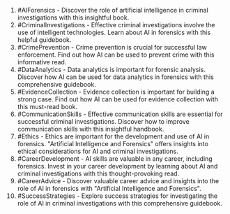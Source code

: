 1. #AIForensics - Discover the role of artificial intelligence in criminal investigations with this insightful book.
2. #CriminalInvestigations - Effective criminal investigations involve the use of intelligent technologies. Learn about AI in forensics with this helpful guidebook.
3. #CrimePrevention - Crime prevention is crucial for successful law enforcement. Find out how AI can be used to prevent crime with this informative read.
4. #DataAnalytics - Data analytics is important for forensic analysis. Discover how AI can be used for data analytics in forensics with this comprehensive guidebook.
5. #EvidenceCollection - Evidence collection is important for building a strong case. Find out how AI can be used for evidence collection with this must-read book.
6. #CommunicationSkills - Effective communication skills are essential for successful criminal investigations. Discover how to improve communication skills with this insightful handbook.
7. #Ethics - Ethics are important for the development and use of AI in forensics. "Artificial Intelligence and Forensics" offers insights into ethical considerations for AI and criminal investigations.
8. #CareerDevelopment - AI skills are valuable in any career, including forensics. Invest in your career development by learning about AI and criminal investigations with this thought-provoking read.
9. #CareerAdvice - Discover valuable career advice and insights into the role of AI in forensics with "Artificial Intelligence and Forensics".
10. #SuccessStrategies - Explore success strategies for investigating the role of AI in criminal investigations with this comprehensive guidebook.
